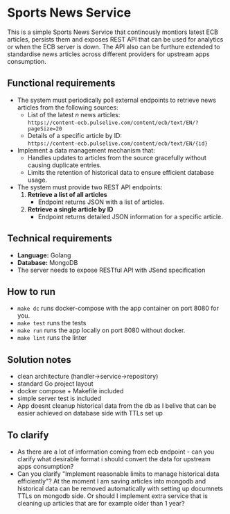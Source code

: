 # Sports News Service

This is a simple Sports News Service that continously montiors latest ECB articles, persists them and exposes REST API that can be used for analytics or when the ECB server is down. The API also can be furthure extended to standardise news articles across different providers for upstream apps consumption.


## Functional requirements
- The system must periodically poll external endpoints to retrieve news articles from the following sources:
  - List of the latest *n* news articles:  
    `https://content-ecb.pulselive.com/content/ecb/text/EN/?pageSize=20`  
  - Details of a specific article by ID:  
    `https://content-ecb.pulselive.com/content/ecb/text/EN/{id}`  
- Implement a data management mechanism that:  
  - Handles updates to articles from the source gracefully without causing duplicate entries.
  - Limits the retention of historical data to ensure efficient database usage.
-   The system must provide two REST API endpoints:
    1. **Retrieve a list of all articles**  
       - Endpoint returns JSON with a list of articles.
    2. **Retrieve a single article by ID**  
       - Endpoint returns detailed JSON information for a specific article.
  

## Technical requirements
- **Language:** Golang  
- **Database:** MongoDB  
- The server needs to expose RESTful API with JSend specification

## How to run
- `make dc` runs docker-compose with the app container on port 8080 for you.
- `make test` runs the tests
- `make run` runs the app locally on port 8080 without docker.
- `make lint` runs the linter


## Solution notes
- clean architecture (handler->service->repository)
- standard Go project layout
- docker compose + Makefile included
- simple server test is included
- App doesnt cleanup historical data from the db as I belive that can be easier achieved on database side with TTLs set up


## To clarify
-   As there are a lot of information coming from ecb endpoint - can you clarify what desirable format i should convert the data for upstream apps consumption?
-  Can you clarify "Implement reasonable limits to manage historical data efficiently"? 
  At the moment I am saving articles into mongodb and historical data can be removed automatically with setting up documnets TTLs on mongodb side. Or should I implement extra service that is cleaning up articles that are for example older than 1 year?